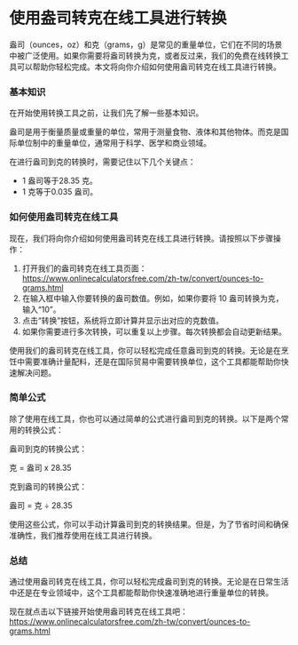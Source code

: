 使用盎司转克在线工具进行转换
==============

盎司（ounces，oz）和克（grams，g）是常见的重量单位，它们在不同的场景中被广泛使用。如果你需要将盎司转换为克，或者反过来，我们的免费在线转换工具可以帮助你轻松完成。本文将向你介绍如何使用盎司转克在线工具进行转换。

### 基本知识

在开始使用转换工具之前，让我们先了解一些基本知识。

盎司是用于衡量质量或重量的单位，常用于测量食物、液体和其他物体。而克是国际单位制中的重量单位，通常用于科学、医学和商业领域。

在进行盎司到克的转换时，需要记住以下几个关键点：

- 1 盎司等于28.35 克。
- 1 克等于0.035 盎司。

### 如何使用盎司转克在线工具

现在，我们将向你介绍如何使用盎司转克在线工具进行转换。请按照以下步骤操作：

1. 打开我们的盎司转克在线工具页面：<https://www.onlinecalculatorsfree.com/zh-tw/convert/ounces-to-grams.html>
2. 在输入框中输入你要转换的盎司数值。例如，如果你要将 10 盎司转换为克，输入“10”。
3. 点击“转换”按钮，系统将立即计算并显示出对应的克数值。
4. 如果你需要进行多次转换，可以重复以上步骤。每次转换都会自动更新结果。

使用我们的盎司转克在线工具，你可以轻松完成任意盎司到克的转换。无论是在烹饪中需要准确计量配料，还是在国际贸易中需要转换单位，这个工具都能帮助你快速解决问题。

### 简单公式

除了使用在线工具，你也可以通过简单的公式进行盎司到克的转换。以下是两个常用的转换公式：

盎司到克的转换公式：

克 = 盎司 x 28.35

克到盎司的转换公式：

盎司 = 克 ÷ 28.35

使用这些公式，你可以手动计算盎司到克的转换结果。但是，为了节省时间和确保准确性，我们推荐使用在线工具进行转换。

### 总结

通过使用盎司转克在线工具，你可以轻松完成盎司到克的转换。无论是在日常生活中还是在专业领域中，这个工具都能帮助你快速准确地进行重量单位的转换。

现在就点击以下链接开始使用盎司转克在线工具吧：<https://www.onlinecalculatorsfree.com/zh-tw/convert/ounces-to-grams.html>